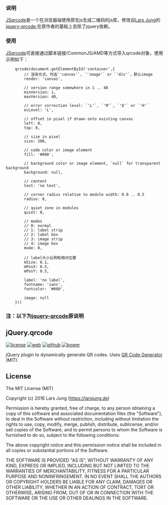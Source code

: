 ### 说明
[JSqrcode](https://github.com/shaozujie/JSqrcode)是一个在浏览器端使用原生js生成二维码的js库，修改自[Lars Jung](https://larsjung.de)的[jquery-qrcode](https://github.com/lrsjng/jquery-qrcode),在原作者的基础上去除了jquery依赖。

### 使用
[JSqrcode](https://github.com/shaozujie/JSqrcode)可直接通过脚本链接/CommonJS/AMD等方式导入qrcode对象，使用示例如下：
```[javascript]
	qrcode(document.getElementById('container',{
    	// 渲染方式，可选`'canvas'`, `'image'` or `'div'`，默认image
    	render: 'canvas',

    	// version range somewhere in 1 .. 40
    	minVersion: 1,
    	maxVersion: 40,

    	// error correction level: `'L'`, `'M'`, `'Q'` or `'H'`
    	ecLevel: 'L',

    	// offset in pixel if drawn onto existing canvas
    	left: 0,
    	top: 0,

    	// size in pixel
    	size: 200,

    	// code color or image element
    	fill: '#000',

    	// background color or image element, `null` for transparent background
    	background: null,

    	// content
    	text: 'no text',

    	// corner radius relative to module width: 0.0 .. 0.5
    	radius: 0,

    	// quiet zone in modules
    	quiet: 0,

    	// modes
    	// 0: normal
    	// 1: label strip
    	// 2: label box
    	// 3: image strip
    	// 4: image box
    	mode: 0,

		// label大小比例和相对位置
    	mSize: 0.1,
    	mPosX: 0.5,
    	mPosY: 0.5,

    	label: 'no label',
    	fontname: 'sans',
    	fontcolor: '#000',

    	image: null
    }))
```






### 注：以下为[jquery-qrcode](https://github.com/lrsjng/jquery-qrcode)原说明

## jQuery.qrcode

[![license][license-img]][github] [![web][web-img]][web] [![github][github-img]][github] [![bower][bower-img]][github]

jQuery plugin to dynamically generate QR codes. Uses [QR Code Generator][qrcode] (MIT).


## License
The MIT License (MIT)

Copyright (c) 2016 Lars Jung (https://larsjung.de)

Permission is hereby granted, free of charge, to any person obtaining a copy
of this software and associated documentation files (the "Software"), to deal
in the Software without restriction, including without limitation the rights
to use, copy, modify, merge, publish, distribute, sublicense, and/or sell
copies of the Software, and to permit persons to whom the Software is
furnished to do so, subject to the following conditions:

The above copyright notice and this permission notice shall be included in
all copies or substantial portions of the Software.

THE SOFTWARE IS PROVIDED "AS IS", WITHOUT WARRANTY OF ANY KIND, EXPRESS OR
IMPLIED, INCLUDING BUT NOT LIMITED TO THE WARRANTIES OF MERCHANTABILITY,
FITNESS FOR A PARTICULAR PURPOSE AND NONINFRINGEMENT. IN NO EVENT SHALL THE
AUTHORS OR COPYRIGHT HOLDERS BE LIABLE FOR ANY CLAIM, DAMAGES OR OTHER
LIABILITY, WHETHER IN AN ACTION OF CONTRACT, TORT OR OTHERWISE, ARISING FROM,
OUT OF OR IN CONNECTION WITH THE SOFTWARE OR THE USE OR OTHER DEALINGS IN
THE SOFTWARE.


[web]: https://larsjung.de/qrcode/
[github]: https://github.com/lrsjng/jquery-qrcode

[license-img]: https://img.shields.io/badge/license-MIT-a0a060.svg?style=flat-square
[web-img]: https://img.shields.io/badge/web-larsjung.de/qrcode-a0a060.svg?style=flat-square
[github-img]: https://img.shields.io/badge/github-lrsjng/jquery--qrcode-a0a060.svg?style=flat-square
[bower-img]: https://img.shields.io/badge/bower-lrsjng/jquery--qrcode-a0a060.svg?style=flat-square

[qrcode]: https://github.com/kazuhikoarase/qrcode-generator

